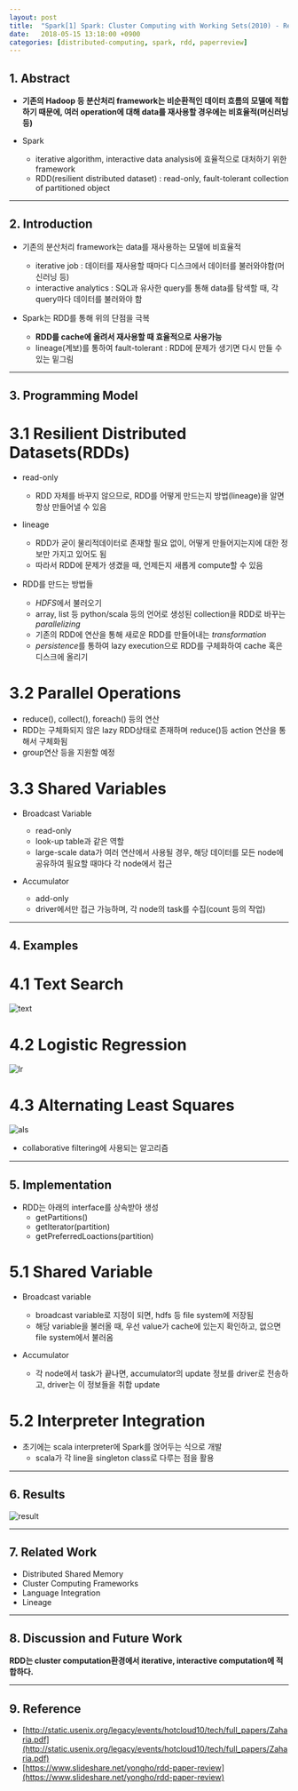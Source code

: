 ```yaml
---
layout: post
title:  "Spark[1] Spark: Cluster Computing with Working Sets(2010) - Review"
date:   2018-05-15 13:18:00 +0900
categories: [distributed-computing, spark, rdd, paperreview]
---
```


## 1. Abstract
- **기존의 Hadoop 등 분산처리 framework는 비순환적인 데이터 흐름의 모델에 적합하기 때문에, 여러 operation에 대해 data를 재사용할 경우에는 비효율적(머신러닝 등)**

- Spark
    - iterative algorithm, interactive data analysis에 효율적으로 대처하기 위한 framework
    - RDD(resilient distributed dataset) : read-only, fault-tolerant collection of partitioned object

-----

## 2. Introduction
- 기존의 분산처리 framework는 data를 재사용하는 모델에 비효율적
    - iterative job : 데이터를 재사용할 때마다 디스크에서 데이터를 불러와야함(머신러닝 등)
    - interactive analytics : SQL과 유사한 query를 통해 data를 탐색할 때, 각 query마다 데이터를 불러와야 함 

- Spark는 RDD를 통해 위의 단점을 극복
     - **RDD를 cache에 올려서 재사용할 때 효율적으로 사용가능**
     - lineage(계보)를 통하여 fault-tolerant : RDD에 문제가 생기면 다시 만들 수 있는 밑그림

-----

## 3. Programming Model
# 3.1 Resilient Distributed Datasets(RDDs) 
- read-only
    - RDD 자체를 바꾸지 않으므로, RDD를 어떻게 만드는지 방법(lineage)을 알면 항상 만들어낼 수 있음

- lineage
    - RDD가 굳이 물리적데이터로 존재할 필요 없이, 어떻게 만들어지는지에 대한 정보만 가지고 있어도 됨
    - 따라서 RDD에 문제가 생겼을 때, 언제든지 새롭게 compute할 수 있음

- RDD를 만드는 방법들
    - *HDFS*에서 불러오기    
    - array, list 등 python/scala 등의 언어로 생성된 collection을 RDD로 바꾸는 *parallelizing*
    - 기존의 RDD에 연산을 통해 새로운 RDD를 만들어내는 *transformation*
    - *persistence*를 통하여 lazy execution으로 RDD를 구체화하여 cache 혹은 디스크에 올리기

# 3.2 Parallel Operations
- reduce(), collect(), foreach() 등의 연산
- RDD는 구체화되지 않은 lazy RDD상태로 존재하며 reduce()등 action 연산을 통해서 구체화됨
- group연산 등을 지원할 예정

# 3.3 Shared Variables
- Broadcast Variable
    - read-only
    - look-up table과 같은 역할
    - large-scale data가 여러 연산에서 사용될 경우, 해당 데이터를 모든 node에 공유하여 필요할 때마다 각 node에서 접근

- Accumulator
    - add-only
    - driver에서만 접근 가능하며, 각 node의 task를 수집(count 등의 작업)

-----

## 4. Examples
# 4.1 Text Search
![text](https://files.slack.com/files-pri/T1J7SCHU7-FAP397J0Y/text.png?pub_secret=5668438336)

# 4.2 Logistic Regression
![lr](https://files.slack.com/files-pri/T1J7SCHU7-FAP396XNU/lr.png?pub_secret=d8a46eba6f)

# 4.3 Alternating Least Squares
![als](https://files.slack.com/files-pri/T1J7SCHU7-FAP39797A/als.png?pub_secret=5395789900)
- collaborative filtering에 사용되는 알고리즘

-----

## 5. Implementation
- RDD는 아래의 interface를 상속받아 생성
    - getPartitions()
    - getIterator(partition)
    - getPreferredLoactions(partition)

# 5.1 Shared Variable
- Broadcast variable
    - broadcast variable로 지정이 되면, hdfs 등 file system에 저장됨
    - 해당 variable을 불러올 때, 우선 value가 cache에 있는지 확인하고, 없으면 file system에서 불러옴

- Accumulator
    - 각 node에서 task가 끝나면, accumulator의 update 정보를 driver로 전송하고, driver는 이 정보들을 취합 update

# 5.2 Interpreter Integration
- 초기에는 scala interpreter에 Spark를 얹어두는 식으로 개발
    - scala가 각 line을 singleton class로 다루는 점을 활용

-----

## 6. Results
![result](https://files.slack.com/files-pri/T1J7SCHU7-FAP7TQFPT/result.png?pub_secret=ec35b6cb99)

-----

## 7. Related Work
- Distributed Shared Memory
- Cluster Computing Frameworks
- Language Integration
- Lineage

-----

## 8. Discussion and Future Work
**RDD는 cluster computation환경에서 iterative, interactive computation에 적합하다.**

-----

## 9. Reference
- [http://static.usenix.org/legacy/events/hotcloud10/tech/full_papers/Zaharia.pdf](http://static.usenix.org/legacy/events/hotcloud10/tech/full_papers/Zaharia.pdf)
- [https://www.slideshare.net/yongho/rdd-paper-review](https://www.slideshare.net/yongho/rdd-paper-review)

